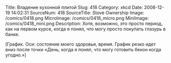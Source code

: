 Title: Владение кухонной плитой 
Slug: 418 
Category: xkcd 
Date: 2008-12-19 14:02:31 
SourceNum: 418 
SourceTitle: Stove Ownership 
Image: /comics/0418.png 
MicroImage: /comics/0418_micro.png 
MiniImage: /comics/0418_mini.png 
Description: Хотя, возможно, это просто период, как на первом курсе, когда я понял, что могу просто покупать глазурь в банке. 

[График. Оси: состояние моего здоровья, время.
График резко идет вниз после точки «День, когда я понял, что могу готовить бекон когда угодно.»]